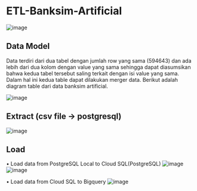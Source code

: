 # ETL-Banksim-Artificial

![image](https://github.com/Aliviarahma/ETL-Banksim-Artificial/assets/71688560/83ec05f2-e547-409a-aca9-fd4ab340290e)

## Data Model
Data terdiri dari dua tabel dengan jumlah row yang sama (594643)  dan ada lebih dari dua kolom dengan value yang sama sehingga dapat diasumsikan bahwa kedua tabel tersebut saling terkait dengan isi value yang sama. Dalam hal ini kedua table dapat dilakukan merger data. Berikut adalah diagram table dari data banksim artificial.

![image](https://github.com/Aliviarahma/ETL-Banksim-Artificial/assets/71688560/7967f0d7-9188-4142-9bfe-de9e888b6ce0)

## Extract (csv file -> postgresql)
![image](https://github.com/Aliviarahma/ETL-Banksim-Artificial/assets/71688560/087698e5-7f7e-40fd-a2de-fcb020ccce5f)

## Load 
•	Load data from PostgreSQL Local to Cloud SQL(PostgreSQL)
![image](https://github.com/Aliviarahma/ETL-Banksim-Artificial/assets/71688560/87f0251b-7746-423b-8057-37e56a4615c7)
![image](https://github.com/Aliviarahma/ETL-Banksim-Artificial/assets/71688560/184cae6e-e70d-4b1c-9300-2b330348274f)

•	Load data from Cloud SQL to Bigquery
![image](https://github.com/Aliviarahma/ETL-Banksim-Artificial/assets/71688560/4dcbc13e-1376-41a3-80f6-baa881ee83b9)

